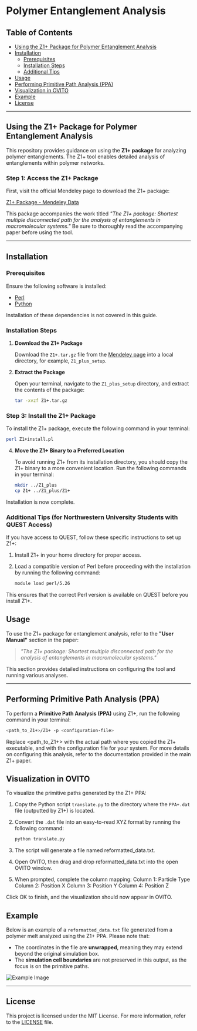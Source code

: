 # Polymer Entanglement Analysis

## Table of Contents

- [Using the Z1+ Package for Polymer Entanglement Analysis](#using-the-z1-package-for-polymer-entanglement-analysis)
- [Installation](#installation)
  - [Prerequisites](#prerequisites)
  - [Installation Steps](#installation-steps)
  - [Additional Tips](#additional-tips-for-northwestern-university-students-with-quest-access)
- [Usage](#usage)
- [Performing Primitive Path Analysis (PPA)](#performing-primitive-path-analysis-ppa)
- [Visualization in OVITO](#visualization-in-ovito)
- [Example](#example)
- [License](#license)

---

## Using the Z1+ Package for Polymer Entanglement Analysis

This repository provides guidance on using the **Z1+ package** for analyzing polymer entanglements. The Z1+ tool enables detailed analysis of entanglements within polymer networks.

### Step 1: Access the Z1+ Package

First, visit the official Mendeley page to download the Z1+ package:

[Z1+ Package - Mendeley Data](https://data.mendeley.com/datasets/m425t6xtwr/1)

This package accompanies the work titled *"The Z1+ package: Shortest multiple disconnected path for the analysis of entanglements in macromolecular systems."* Be sure to thoroughly read the accompanying paper before using the tool.

---

## Installation

### Prerequisites

Ensure the following software is installed:

- [Perl](https://www.perl.org/get.html)
- [Python](https://www.python.org/)

Installation of these dependencies is not covered in this guide.

### Installation Steps

1. **Download the Z1+ Package**

   Download the `Z1+.tar.gz` file from the [Mendeley page](https://data.mendeley.com/datasets/m425t6xtwr/1) into a local directory, for example, `Z1_plus_setup`.

2. **Extract the Package**

   Open your terminal, navigate to the `Z1_plus_setup` directory, and extract the contents of the package:

   ```bash
   tar -xvzf Z1+.tar.gz
   ```

### Step 3: Install the Z1+ Package

To install the Z1+ package, execute the following command in your terminal:

```bash
perl Z1+install.pl
```


4. **Move the Z1+ Binary to a Preferred Location**

   To avoid running Z1+ from its installation directory, you should copy the Z1+ binary to a more convenient location. Run the following commands in your terminal:

   ```bash
   mkdir ../Z1_plus
   cp Z1+ ../Z1_plus/Z1+
   ```

Installation is now complete.



### Additional Tips (for Northwestern University Students with QUEST Access)

If you have access to QUEST, follow these specific instructions to set up Z1+:

1. Install Z1+ in your home directory for proper access.
2. Load a compatible version of Perl before proceeding with the installation by running the following command:

   ```bash
   module load perl/5.26
   ```

This ensures that the correct Perl version is available on QUEST before you install Z1+.


## Usage

To use the Z1+ package for entanglement analysis, refer to the **"User Manual"** section in the paper:

> *"The Z1+ package: Shortest multiple disconnected path for the analysis of entanglements in macromolecular systems."*

This section provides detailed instructions on configuring the tool and running various analyses.

---

## Performing Primitive Path Analysis (PPA)

To perform a **Primitive Path Analysis (PPA)** using Z1+, run the following command in your terminal:

```bash
<path_to_Z1+>/Z1+ -p <configuration-file>
```

Replace <path_to_Z1+> with the actual path where you copied the Z1+ executable, and <configuration-file> with the configuration file for your system. For more details on configuring this analysis, refer to the documentation provided in the main Z1+ paper.


## Visualization in OVITO

To visualize the primitive paths generated by the Z1+ PPA:

1. Copy the Python script `translate.py` to the directory where the `PPA+.dat` file (outputted by Z1+) is located.
2. Convert the `.dat` file into an easy-to-read XYZ format by running the following command:

   ```bash
   python translate.py
   ```

3. The script will generate a file named reformatted_data.txt.
4. Open OVITO, then drag and drop reformatted_data.txt into the open OVITO window.
5. When prompted, complete the column mapping:
  Column 1: Particle Type
  Column 2: Position X
  Column 3: Position Y
  Column 4: Position Z

Click OK to finish, and the visualization should now appear in OVITO.

## Example

Below is an example of a `reformatted_data.txt` file generated from a polymer melt analyzed using the Z1+ PPA. Please note that:

- The coordinates in the file are **unwrapped**, meaning they may extend beyond the original simulation box.
- The **simulation cell boundaries** are not preserved in this output, as the focus is on the primitive paths.

![Example Image](images/example.png)

---

## License

This project is licensed under the MIT License. For more information, refer to the [LICENSE](LICENSE) file.


